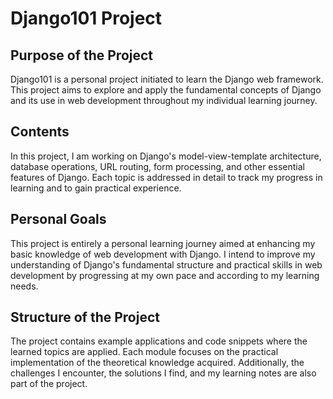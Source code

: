 # Django101 Project

## Purpose of the Project
Django101 is a personal project initiated to learn the Django web framework. This project aims to explore and apply the fundamental concepts of Django and its use in web development throughout my individual learning journey.

## Contents
In this project, I am working on Django's model-view-template architecture, database operations, URL routing, form processing, and other essential features of Django. Each topic is addressed in detail to track my progress in learning and to gain practical experience.

## Personal Goals
This project is entirely a personal learning journey aimed at enhancing my basic knowledge of web development with Django. I intend to improve my understanding of Django's fundamental structure and practical skills in web development by progressing at my own pace and according to my learning needs.

## Structure of the Project
The project contains example applications and code snippets where the learned topics are applied. Each module focuses on the practical implementation of the theoretical knowledge acquired. Additionally, the challenges I encounter, the solutions I find, and my learning notes are also part of the project.

